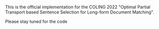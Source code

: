 This is the official implementation for the COLING 2022 
 "Optimal Partial Transport based Sentence Selection for Long-form Document Matching".
 
Please stay tuned for the code
